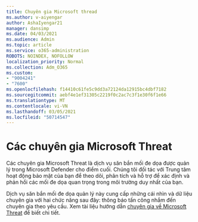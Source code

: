 ```yaml
---
title: Chuyên gia Microsoft thread
ms.author: v-aiyengar
author: AshaIyengar21
manager: dansimp
ms.date: 04/03/2021
ms.audience: Admin
ms.topic: article
ms.service: o365-administration
ROBOTS: NOINDEX, NOFOLLOW
localization_priority: Normal
ms.collection: Adm_O365
ms.custom:
- "9004241"
- "7600"
ms.openlocfilehash: f14410c61fe5c9dd3a72124da12915bc4dbf7182
ms.sourcegitcommit: aebf4e1ef31305c2219f0c2ac7c3f1e30f6f1e66
ms.translationtype: MT
ms.contentlocale: vi-VN
ms.lasthandoff: 03/05/2021
ms.locfileid: "50714547"
---
```

# <a name="microsoft-threat-experts"></a>Các chuyên gia Microsoft Threat

Các chuyên gia Microsoft Threat là dịch vụ săn bắn mối đe dọa được quản lý trong Microsoft Defender cho điểm cuối.  Chúng tôi đối tác với Trung tâm hoạt động bảo mật của bạn để theo dõi, phân tích và hỗ trợ để xác định và phản hồi các mối đe dọa quan trọng trong môi trường duy nhất của bạn.

Dịch vụ săn bắn mối đe dọa quản lý này cung cấp những cái nhìn và dữ liệu chuyên gia với hai chức năng sau đây: thông báo tấn công nhắm đến chuyên gia theo yêu cầu. Xem tài liệu hướng dẫn [chuyên gia về Microsoft Threat](https://docs.microsoft.com/windows/security/threat-protection/microsoft-defender-atp/microsoft-threat-experts) để biết chi tiết.
